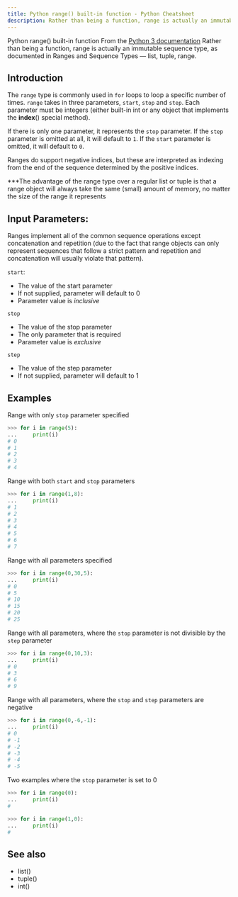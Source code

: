 ```yaml
---
title: Python range() built-in function - Python Cheatsheet
description: Rather than being a function, range is actually an immutable sequence type, as documented in Ranges and Sequence Types — list, tuple, range.
---
```


<base-title :title="frontmatter.title" :description="frontmatter.description">
Python range() built-in function
</base-title>

<base-disclaimer>
  <base-disclaimer-title>
    From the <a target="_blank" href="https://docs.python.org/3/library/functions.html#range">Python 3 documentation</a>
  </base-disclaimer-title>
  <base-disclaimer-content>
   Rather than being a function, range is actually an immutable sequence type, as documented in Ranges and Sequence Types — list, tuple, range.
  </base-disclaimer-content>
</base-disclaimer>

## Introduction

The `range` type is commonly used in `for` loops to loop a specific number of times. `range` takes in three parameters, `start`, `stop` and `step`. Each parameter must be integers (either built-in <router-link to="/builtin/int">int</router-link> or any object that implements the __index__() special method).

If there is only one parameter, it represents the `stop` parameter. If the `step` parameter is omitted at all, it will default to `1`. If the `start` parameter is omitted, it will default to `0`.

Ranges do support negative indices, but these are interpreted as indexing from the end of the sequence determined by the positive indices.

***The advantage of the range type over a regular <router-link to="/builtin/list">list</router-link> or <router-link to="/builtin/tuple">tuple</router-link> is that a range object will always take the same (small) amount of memory, no matter the size of the range it represents

## Input Parameters:

Ranges implement all of the common sequence operations except concatenation and repetition (due to the fact that range objects can only represent sequences that follow a strict pattern and repetition and concatenation will usually violate that pattern).

`start`:
- The value of the start parameter
- If not supplied, parameter will default to 0
- Parameter value is _inclusive_

`stop`
- The value of the stop parameter
- The only parameter that is required
- Parameter value is _exclusive_

`step`
- The value of the step parameter
- If not supplied, parameter will default to 1

## Examples

Range with only `stop` parameter specified
```python
>>> for i in range(5):
...     print(i)
# 0
# 1
# 2
# 3
# 4
```

Range with both `start` and `stop` parameters
```python
>>> for i in range(1,8):
...     print(i)
# 1
# 2
# 3
# 4
# 5
# 6
# 7
```

Range with all parameters specified
```python
>>> for i in range(0,30,5):
...     print(i)
# 0
# 5
# 10
# 15
# 20
# 25
```

Range with all parameters, where the `stop` parameter is not divisible by the `step` parameter
```python
>>> for i in range(0,10,3):
...     print(i)
# 0
# 3
# 6
# 9
```

Range with all parameters, where the `stop` and `step` parameters are negative
```python
>>> for i in range(0,-6,-1):
...     print(i)
# 0
# -1
# -2
# -3
# -4
# -5
```

Two examples where the `stop` parameter is set to 0
```python
>>> for i in range(0):
...     print(i)
#
```

```python
>>> for i in range(1,0):
...     print(i)
#
```

## See also

- <router-link to="/builtin/list">list()</router-link>
- <router-link to="/builtin/tuple">tuple()</router-link>
- <router-link to="/builtin/int">int()</router-link>
